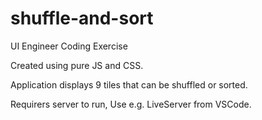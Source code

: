 # shuffle-and-sort
UI Engineer Coding Exercise

Created using pure JS and CSS.

Application displays 9 tiles that can be shuffled or sorted.

Requirers server to run, Use e.g. LiveServer from VSCode.